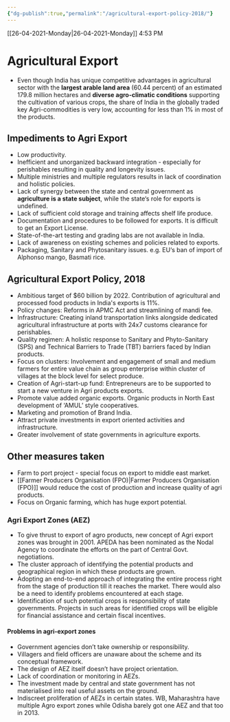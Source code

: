 ```yaml
---
{"dg-publish":true,"permalink":"/agricultural-export-policy-2018/"}
---
```


[[26-04-2021-Monday\|26-04-2021-Monday]]  4:53 PM
# Agricultural Export
- Even though India has unique competitive advantages in agricultural sector with the **largest arable land area** (60.44 percent) of an estimated 179.8 million hectares and **diverse agro-climatic conditions** supporting the cultivation of various crops, the share of India in the globally traded key Agri-commodities is very low, accounting for less than 1% in most of the products.

## Impediments to Agri Export
- Low productivity.
- Inefficient and unorganized backward integration - especially for perishables resulting in quality and longevity issues.
- Multiple ministries and multiple regulators results in lack of coordination and holistic policies.
- Lack of synergy between the state and central government as **agriculture is a state subject**, while the state‘s role for exports is undefined.
- Lack of sufficient cold storage and training affects shelf life produce.
- Documentation and procedures to be followed for exports. It is difficult to get an Export License.
- State-of-the-art testing and grading labs are not available in India.
- Lack of awareness on existing schemes and policies related to exports.
- Packaging, Sanitary and Phytosanitary issues. e.g. EU‘s ban of import of Alphonso mango, Basmati rice.
## Agricultural Export Policy, 2018
- Ambitious target of $60 billion by 2022. Contribution of agricultural and processed food products in India's exports is 11%.
- Policy changes: Reforms in APMC Act and streamlining of mandi fee.
- Infrastructure: Creating inland transportation links alongside dedicated agricultural infrastructure at ports with 24x7 customs clearance for perishables.
- Quality regimen: A holistic response to Sanitary and Phyto-Sanitary (SPS) and Technical Barriers to Trade (TBT) barriers faced by Indian products.
- Focus on clusters: Involvement and engagement of small and medium farmers for entire value chain as group enterprise within cluster of villages at the block level for select produce.
- Creation of Agri-start-up fund: Entrepreneurs are to be supported to start a new venture in Agri products exports.
- Promote value added organic exports. Organic products in North East development of ‘AMUL’ style cooperatives.
- Marketing and promotion of Brand India.
- Attract private investments in export oriented activities and infrastructure.
- Greater involvement of state governments in agriculture exports.
## Other measures taken
- Farm to port project - special focus on export to middle east market.
- [[Farmer Producers Organisation (FPO)\|Farmer Producers Organisation (FPO)]] would reduce the cost of production and increase quality of agri products.
- Focus on Organic farming, which has huge export potential.

### Agri Export Zones (AEZ)
- To give thrust to export of agro products, new concept of Agri export zones was brought in 2001. APEDA has been nominated as the Nodal Agency to coordinate the efforts on the part of Central Govt. negotiations.
- The cluster approach of identifying the potential products and geographical region in which these products are grown.
- Adopting an end-to-end approach of integrating the entire process right from the stage of production till it reaches the market. There would also be a need to identify problems encountered at each stage.
- Identification of such potential crops is responsibility of state governments. Projects in such areas for identified crops will be eligible for financial assistance and certain fiscal incentives.
#### Problems in agri-export zones
- Government agencies don’t take ownership or responsibility.
- Villagers and field officers are unaware about the scheme and its conceptual framework.
- The design of AEZ itself doesn’t have project orientation.
- Lack of coordination or monitoring in AEZs.
- The investment made by central and state government has not materialised into real useful assets on the ground.
- Indiscreet proliferation of AEZs in certain states. WB, Maharashtra have multiple Agro export zones while Odisha barely got one AEZ and that too in 2013.